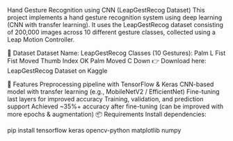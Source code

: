 Hand Gesture Recognition using CNN (LeapGestRecog Dataset)
This project implements a hand gesture recognition system using deep learning (CNN with transfer learning).
It uses the LeapGestRecog dataset consisting of 200,000 images across 10 different gesture classes, collected using a Leap Motion Controller.

📂 Dataset
Dataset Name: LeapGestRecog
Classes (10 Gestures):
Palm
L
Fist
Fist Moved
Thumb
Index
OK
Palm Moved
C
Down
👉 Download here: LeapGestRecog Dataset on Kaggle

🚀 Features
Preprocessing pipeline with TensorFlow & Keras
CNN-based model with transfer learning (e.g., MobileNetV2 / EfficientNet)
Fine-tuning last layers for improved accuracy
Training, validation, and prediction support
Achieved ~35%+ accuracy after fine-tuning (can be improved with more epochs & augmentation)
📦 Requirements
Install dependencies:

pip install tensorflow keras opencv-python matplotlib numpy
